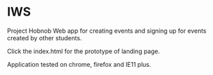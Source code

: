 # IWS
Project Hobnob
Web app for creating events and signing up for events created by other students.

Click the index.html for the prototype of landing page.

Application tested on chrome, firefox and IE11 plus.
